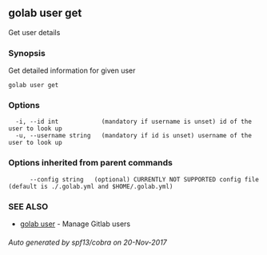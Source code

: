 ## golab user get

Get user details

### Synopsis


Get detailed information for given user

```
golab user get
```

### Options

```
  -i, --id int            (mandatory if username is unset) id of the user to look up
  -u, --username string   (mandatory if id is unset) username of the user to look up
```

### Options inherited from parent commands

```
      --config string   (optional) CURRENTLY NOT SUPPORTED config file (default is ./.golab.yml and $HOME/.golab.yml)
```

### SEE ALSO
* [golab user](golab_user.md)	 - Manage Gitlab users

###### Auto generated by spf13/cobra on 20-Nov-2017
